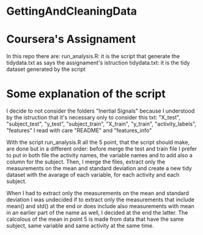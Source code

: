 # GettingAndCleaningData
# Coursera's Assignament
In this repo there are:
  run_analysis.R: it is the script that generate the tidydata.txt as says the     assignament's istruction
  tidydata.txt: it is the tidy dataset generated by the script
  
# Some explanation of the script
I decide to not consider the folders "Inertial Signals" because I understood by the istruction that it's necessary only to consider this txt: "X_test", "subject_test", "y_test", "subject_train", "X_train", "y_train", "activity_labels", "features"
I read with care "README" and "features_info"

With the script run_analysis.R all the 5 point, that the script should make, are done but in a different order: before merge the test and train file I prefer to put in both file the activity names, the variable names and to add also a column for the subject. Then, I merge the files, extract only the measurements on the mean and standard deviation and create a new tidy dataset with the avarage of each variable, for each activity and each subject.

When I had to extract only the measurements on the mean and standard deviation I was undecided if to extract only the measurements that include mean() and std() at the end or does include also measurements with mean in an earlier part of the name as well, I decided at the end the latter.
The calcolous of the mean in point 5 is made from data that have the same subject, same variable and same activity at the same time.
